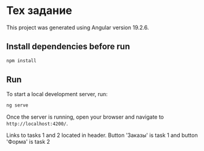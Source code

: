 # Тех задание

This project was generated using Angular version 19.2.6.

## Install dependencies before run

```bash
npm install
```

## Run

To start a local development server, run:

```bash
ng serve
```

Once the server is running, open your browser and navigate to `http://localhost:4200/`.

Links to tasks 1 and 2 located in header. Button 'Заказы' is task 1 and button 'Форма' is task 2
